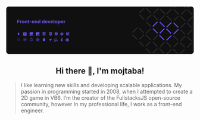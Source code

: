 <!--
**mojtabaesl/mojtabaesl** is a ✨ _special_ ✨ repository because its `README.md` (this file) appears on your GitHub profile.

Here are some ideas to get you started:

- 🔭 I’m currently working on ...
- 🌱 I’m currently learning ...
- 👯 I’m looking to collaborate on ...
- 🤔 I’m looking for help with ...
- 💬 Ask me about ...
- 📫 How to reach me: ...
- 😄 Pronouns: ...
- ⚡ Fun fact: ...
-->

![header](./assets/header-dark.png#gh-dark-mode-only)

<div align="center" >

## Hi there 👋, I'm mojtaba!

</div>

> I like learning new skills and developing scalable applications. My passion in programming started in 2008, when I attempted to create a 2D game in VB6. I’m the creator of the FullstacksJS open-source community, however In my professional life, I work as a front-end engineer.
